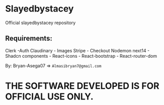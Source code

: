# Slayedbystacey
Official slayedbystacey repository

## Requirements:
Clerk -Auth
Claudinary - Images
Stripe - Checkout
Nodemon
next14 - Shadcn components
       - React-icons
       - React-bootstrap
       - React-router-dom

By: Bryan-Asega07 => ```Almasibryan7@gmail.com```

# THE SOFTWARE DEVELOPED IS FOR OFFICIAL USE ONLY.
